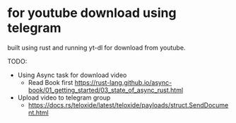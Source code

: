 # for youtube download using telegram
built using rust and running yt-dl for download from youtube. 


TODO:
- Using Async task for download video 
  - Read Book first https://rust-lang.github.io/async-book/01_getting_started/03_state_of_async_rust.html
- Upload video to telegram group
  - https://docs.rs/teloxide/latest/teloxide/payloads/struct.SendDocument.html
  
